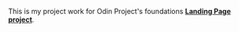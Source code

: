 This is my project work for Odin Project's foundations [**Landing Page project**](https://www.theodinproject.com/lessons/foundations-landing-page).
